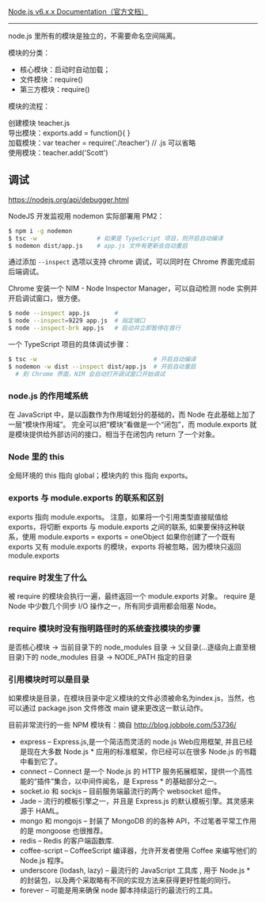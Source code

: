 [Node.js v6.x.x Documentation（官方文档）](https://nodejs.org/dist/latest-v6.x/docs/api/index.html)
- - -
node.js 里所有的模块是独立的，不需要命名空间隔离。

模块的分类：

- 核心模块：启动时自动加载；
- 文件模块：require()
- 第三方模块：require()

模块的流程：

创建模块 teacher.js  
导出模块：exports.add = function(){ }  
加载模块：var teacher = require('./teacher') // .js 可以省略  
使用模块：teacher.add('Scott')

## 调试

https://nodejs.org/api/debugger.html

NodeJS 开发监视用 nodemon 实际部署用 PM2：

```bash
$ npm i -g nodemon
$ tsc -w                 # 如果是 TypeScript 项目，则开启自动编译
$ nodemon dist/app.js    # app.js 文件有更新会自动重启
```

通过添加 `--inspect` 选项以支持 chrome 调试，可以同时在 Chrome 界面完成前后端调试。

Chrome 安装一个 NIM - Node Inspector Manager，可以自动检测 node 实例并开启调试窗口，很方便。

```bash
$ node --inspect app.js       # 
$ node --inspect=9229 app.js  # 指定端口
$ node --inspect-brk app.js   # 启动并立即暂停在首行
```

一个 TypeScript 项目的具体调试步骤：

```bash
$ tsc -w                                 # 开启自动编译
$ nodemon -w dist --inspect dist/app.js  # 开启自动重启
  # 到 Chrome 界面，NIM 会自动打开调试窗口开始调试
```

### node.js 的作用域系统
在 JavaScript 中，是以函数作为作用域划分的基础的，而 Node 在此基础上加了一层“模块作用域”。
完全可以把“模块”看做是一个“闭包”，而 module.exports 就是模块提供给外部访问的接口，相当于在闭包内 return 了一个对象。

### Node 里的 this
全局环境的 this 指向 global；模块内的 this 指向 exports。

### exports 与 module.exports 的联系和区别
exports 指向 module.exports。
注意，如果将一个引用类型直接赋值给 exports，将切断 exports 与 module.exports 之间的联系, 如果要保持这种联系，使用 module.exports = exports = oneObject
如果你创建了一个既有 exports 又有 module.exports 的模块，exports 将被忽略，因为模块只返回 module.exports

### require 时发生了什么
被 require 的模块会执行一遍，最终返回一个 module.exports 对象。
require 是 Node 中少数几个同步 I/O 操作之一，所有同步调用都会阻塞 Node。

### require 模块时没有指明路径时的系统查找模块的步骤
是否核心模块 -> 当前目录下的 node_modules 目录 -> 父目录(...逐级向上直至根目录)下的 node_modules 目录 -> NODE_PATH 指定的目录

### 引用模块时可以是目录
如果模块是目录，在模块目录中定义模块的文件必须被命名为index.js，当然，也可以通过 package.json 文件修改 main 键来更改这一默认动作。

目前非常流行的一些 NPM 模块有：摘自 http://blog.jobbole.com/53736/

* express – Express.js,是一个简洁而灵活的 node.js Web应用框架, 并且已经是现在大多数 Node.js * 应用的标准框架，你已经可以在很多 Node.js 的书籍中看到它了。
* connect – Connect 是一个 Node.js 的 HTTP 服务拓展框架，提供一个高性能的“插件”集合，以中间件闻名，是 Express * 的基础部分之一。
* socket.io 和 sockjs – 目前服务端最流行的两个 websocket 组件。
* Jade – 流行的模板引擎之一，并且是 Express.js 的默认模板引擎。其灵感来源于 HAML。
* mongo 和 mongojs – 封装了 MongoDB 的的各种 API，不过笔者平常工作用的是 mongoose 也很推荐。
* redis – Redis 的客户端函数库.
* coffee-script – CoffeeScript 编译器，允许开发者使用 Coffee 来编写他们的 Node.js 程序。
* underscore (lodash, lazy) – 最流行的 JavaScript 工具库 , 用于 Node.js * 的封装包，以及两个采取略有不同的实现方法来获得更好性能的同行。
* forever – 可能是用来确保 node 脚本持续运行的最流行的工具。

